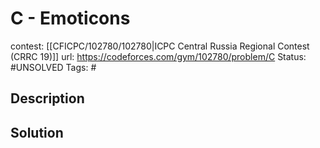 # C - Emoticons

contest: [[CFICPC/102780/102780|ICPC Central Russia Regional Contest (CRRC 19)]]
url: https://codeforces.com/gym/102780/problem/C
Status: #UNSOLVED
Tags: #

## Description

## Solution

